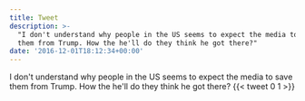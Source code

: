 ```yaml
---
title: Tweet
description: >-
  "I don't understand why people in the US seems to expect the media to save
  them from Trump. How the he'll do they think he got there?"
date: '2016-12-01T18:12:34+00:00'
---
```

I don't understand why people in the US seems to expect the media to save them from Trump. How the he'll do they think he got there?
      {{< tweet 0 1 >}}
    
